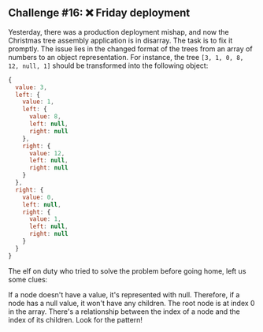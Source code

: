 ## Challenge #16: ❌ Friday deployment

Yesterday, there was a production deployment mishap, and now the Christmas tree assembly application is in disarray. The task is to fix it promptly. The issue lies in the changed format of the trees from an array of numbers to an object representation. For instance, the tree `[3, 1, 0, 8, 12, null, 1]` should be transformed into the following object:

```javascript
{
  value: 3,
  left: {
    value: 1,
    left: {
      value: 8,
      left: null,
      right: null
    },
    right: {
      value: 12,
      left: null,
      right: null
    }
  },
  right: {
    value: 0,
    left: null,
    right: {
      value: 1,
      left: null,
      right: null
    }
  }
}
```

The elf on duty who tried to solve the problem before going home, left us some clues:

If a node doesn't have a value, it's represented with null. Therefore, if a node has a null value, it won't have any children.
The root node is at index 0 in the array.
There's a relationship between the index of a node and the index of its children. Look for the pattern!